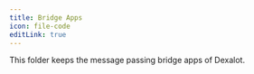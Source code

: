 ```yaml
---
title: Bridge Apps
icon: file-code
editLink: true
---
```


This folder keeps the message passing bridge apps of Dexalot.
